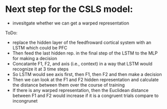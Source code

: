 # Next step for the CSLS model:
- invesitgate whether we can get a warped representation

ToDo:
- replace the hidden layer of the feedfroward cortical system with an LSTM which could be PFC
- Then feed the last hidden rep. in the final step of the LSTM to the MLP for making a decision
- Concatante F1, F2, and axis (i.e., context) in a way that LSTM would recognize it at 3 time steps
- So LSTM would see axis first, then F1, then F2 and then make a decision
- Then we can look at the F1 and F2 hidden representation and calculate the distance between them over the course of training
- If there is any warped representation, then the Euclidean distance between F1 and F2 would increase if it is a congruent trials compare to incongrunet

